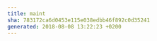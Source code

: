 ```yaml
---
title: maint
sha: 783172ca6d0453e115e038edbb46f892c0d35241
generated: 2018-08-08 13:22:23 +0200
---
```

